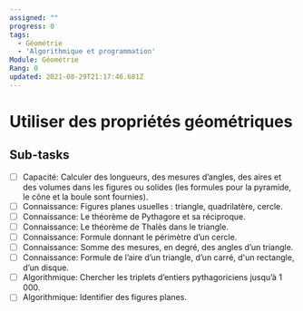 ```yaml
---
assigned: ""
progress: 0
tags:
  - Géométrie
  - 'Algorithmique et programmation'
Module: Géométrie
Rang: 0
updated: 2021-08-29T21:17:46.681Z
---
```


# Utiliser des propriétés géométriques

## Sub-tasks

- [ ] Capacité: Calculer des longueurs, des mesures d’angles, des aires et des volumes dans les figures ou solides (les formules pour la pyramide, le cône et la boule sont fournies).
- [ ] Connaissance: Figures planes usuelles : triangle, quadrilatère, cercle.
- [ ] Connaissance: Le théorème de Pythagore et sa réciproque.
- [ ] Connaissance: Le théorème de Thalès dans le triangle.
- [ ] Connaissance: Formule donnant le périmètre d’un cercle.
- [ ] Connaissance: Somme des mesures, en degré, des angles d’un triangle.
- [ ] Connaissance: Formule de l’aire d’un triangle, d’un carré, d'un rectangle, d’un disque.
- [ ] Algorithmique: Chercher les triplets d’entiers pythagoriciens jusqu’à 1 000.
- [ ] Algorithmique: Identifier des figures planes.
